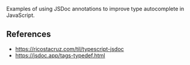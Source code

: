 Examples of using JSDoc annotations to improve type autocomplete in JavaScript.

## References
- https://ricostacruz.com/til/typescript-jsdoc
- https://jsdoc.app/tags-typedef.html
